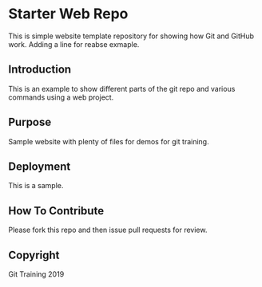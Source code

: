 # Starter Web Repo

This is simple website template repository for showing how Git and GitHub work. Adding a line for reabse exmaple.

## Introduction

This is an example to show different parts of the git repo and various commands using a web project.

## Purpose

Sample website with plenty of files for demos for git training.

## Deployment

This is a sample.

## How To Contribute

Please fork this repo and then issue pull requests for review.

## Copyright

Git Training 2019

